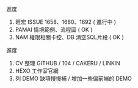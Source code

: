 進度

1. 旺宏 ISSUE 1658、1660、1692 ( 進行中 )
2. PAMAI 情境範例、流程圖 ( OK )
3. NAM 權限相關卡控、DB 清空SQL片段 ( OK )

進度

1. CV 整理 GITHUB / 104 / CAKERU / LINKIN
2. HEXO 工作室官網
3. 列 DEMO 缺項慢慢補 / 增加一些偏前端的 DEMO
